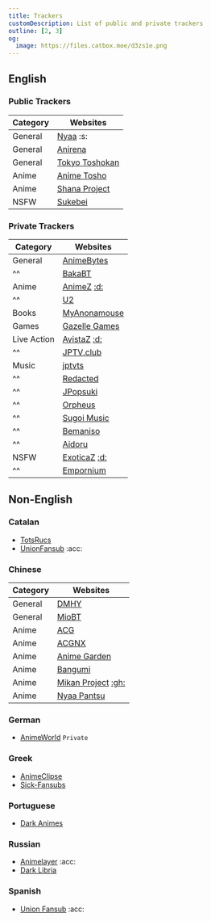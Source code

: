 ```yaml
---
title: Trackers
customDescription: List of public and private trackers
outline: [2, 3]
og:
  image: https://files.catbox.moe/d3zs1e.png
---
```


<GradientCard title="Trackers" description="Index of all the popular public and popular trackers" theme="turquoise" variant="thin"/>

## English

### Public Trackers

| Category | Websites                                                                                                                                                                 |
| -------- | ------------------------------------------------------------------------------------------------------------------------------------------------------------------------ |
| General  | [Nyaa](https://nyaa.si/) :s: <Badge type="info" text="Proxies" link="https://rentry.org/nyaap" />                                                                        |
| General  | [Anirena](https://www.anirena.com/)                                                                                                                                      |
| General  | [Tokyo Toshokan](https://www.tokyotosho.info/) <Badge type="info" text="2" link="http://tokyotosho.se/" /> <Badge type="info" text="3" link="http://tokyo-tosho.net/" /> |
| Anime    | [Anime Tosho](https://animetosho.org/)                                                                                                                                   |
| Anime    | [Shana Project](https://www.shanaproject.com/)                                                                                                                           |
| NSFW     | [Sukebei](https://sukebei.nyaa.si/)                                                                                                                                      |

### Private Trackers

| Category    | Websites                                                                 |
| ----------- | ------------------------------------------------------------------------ |
| General     | [AnimeBytes](https://animebytes.tv/)                                     |
| ^^          | [BakaBT](https://bakabt.me/)                                             |
| Anime       | [AnimeZ](https://animetorrents.me/) [:d:](https://discord.gg/GYahYNWutE) |
| ^^          | [U2](https://u2.dmhy.org/portal.php)                                     |
| Books       | [MyAnonamouse](https://myanonamouse.net/)                                |
| Games       | [Gazelle Games](https://gazellegames.net/login.php)                      |
| Live Action | [AvistaZ](https://avistaz.to/) [:d:](https://discord.gg/GYahYNWutE)      |
| ^^          | [JPTV.club](https://jptv.club/)                                          |
| Music       | [jptvts](https://jptvts.us/)                                             |
| ^^          | [Redacted](https://redacted.sh/)                                         |
| ^^          | [JPopsuki](https://jpopsuki.eu/)                                         |
| ^^          | [Orpheus](https://orpheus.network/)                                      |
| ^^          | [Sugoi Music](https://sugoimusic.me/)                                    |
| ^^          | [Bemaniso](https://bemaniso.ws/)                                         |
| ^^          | [Aidoru](https://aidoru-online.me/)                                      |
| NSFW        | [ExoticaZ](https://exoticaz.to/) [:d:](https://discord.gg/GYahYNWutE)    |
| ^^          | [Empornium](https://www.empornium.is/)                                   |

## Non-English

### Catalan

- [TotsRucs](http://www.totsrucs.cat/)
- [UnionFansub](https://foro.unionfansub.com/) :acc:

### Chinese

| Category | Websites                                                                                 |
| -------- | ---------------------------------------------------------------------------------------- |
| General  | [DMHY](https://dmhy.org/)                                                                |
| General  | [MioBT](http://www.miobt.com/)                                                           |
| Anime    | [ACG](https://acg.rip/)                                                                  |
| Anime    | [ACGNX](https://share.acgnx.se/)                                                         |
| Anime    | [Anime Garden](https://garden.breadio.wiki/)                                             |
| Anime    | [Bangumi](https://bangumi.moe/)                                                          |
| Anime    | [Mikan Project](https://mikanani.me/) [:gh:](https://github.com/iota9star/mikan_flutter) |
| Anime    | [Nyaa Pantsu](https://ouo.si/)                                                           |

### German

- [AnimeWorld](https://animeworld.cx/) `Private`

### Greek

- [AnimeClipse](http://www.animeclipse.com/index.php)
- [Sick-Fansubs](https://sickfansubs.com/)

### Portuguese

- [Dark Animes](https://darkmahou.org/)

### Russian

- [Animelayer](http://animelayer.ru/) :acc:
- [Dark Libria](https://darklibria.it/)

### Spanish

- [Union Fansub](https://foro.unionfansub.com/) :acc:

